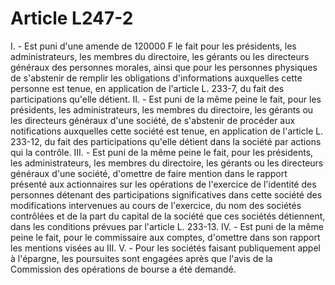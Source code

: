 # Article L247-2

I. - Est puni d'une amende de 120000 F le fait pour les présidents, les administrateurs, les membres du directoire, les gérants ou les directeurs généraux des personnes morales, ainsi que pour les personnes physiques de s'abstenir de remplir les obligations d'informations auxquelles cette personne est tenue, en application de l'article L. 233-7, du fait des participations qu'elle détient.   II. - Est puni de la même peine le fait, pour les présidents, les administrateurs, les membres du directoire, les gérants ou les directeurs généraux d'une société, de s'abstenir de procéder aux notifications auxquelles cette société est tenue, en application de l'article L. 233-12, du fait des participations qu'elle détient dans la société par actions qui la contrôle.   III. - Est puni de la même peine le fait, pour les présidents, les administrateurs, les membres du directoire, les gérants ou les directeurs généraux d'une société, d'omettre de faire mention dans le rapport présenté aux actionnaires sur les opérations de l'exercice de l'identité des personnes détenant des participations significatives dans cette société des modifications intervenues au cours de l'exercice, du nom des sociétés contrôlées et de la part du capital de la société que ces sociétés détiennent, dans les conditions prévues par l'article L. 233-13.   IV. - Est puni de la même peine le fait, pour le commissaire aux comptes, d'omettre dans son rapport les mentions visées au III.   V. - Pour les sociétés faisant publiquement appel à l'épargne, les poursuites sont engagées après que l'avis de la Commission des opérations de bourse a été demandé.